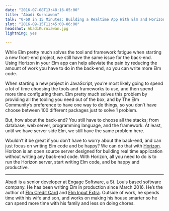 ```yaml
---
date: "2016-07-08T13:48:16-05:00"
title: "Abadi Kurniawan"
talk: "0-60 in 15 Minutes: Building a Realtime App With Elm and Horizon"
slot: "2016-09-15T11:45:00-06:00"
headshot: AbadiKurniawan.jpg
lightning: yes

---
```


While Elm pretty much solves the tool and framework fatigue when starting a new
front-end project, we still have the same issue for the back-end. Using Horizon
in your Elm app can help alleviate the pain by reducing the amount of work you
have to do in the back-end, so you can write more Elm code.

<!--more-->

When starting a new project in JavaScript, you’re most likely going to spend a
lot of time choosing the tools and frameworks to use, and then spend more time
configuring them. Elm pretty much solves this problem by providing all the
tooling you need out of the box, and by The Elm Community’s preference to have
one way to do things, so you don’t have choose between 100 different packages
just to solve 1 problem.

But, how about the back-end? You still have to choose all the stacks; from
database, web server, programming language, and the framework. At least, until
we have server side Elm, we still have the same problem here.

Wouldn’t it be great if you don’t have to worry about the back-end, and can just
focus on writing Elm code and be happy? We can do that with
[Horizon](http://horizon.io/). Horizon is an open source server designed for
building real time application without writing any back-end code. With Horizon,
all you need to do is to run the Horizon server, start writing Elm code, and be
happy and productive.

---

Abadi is a senior developer at Engage Software, a St. Louis based software
company. He has been writing Elm in production since March 2016. He’s the author of
[Elm Credit Card](https://abadi199.github.io/elm-creditcard/) and
[Elm Input Extra](http://package.elm-lang.org/packages/abadi199/elm-input-extra/latest/).
Outside of work, he spends time with his wife and son, and works on making his house smarter so he can spend more time with his family and less on doing chores.
